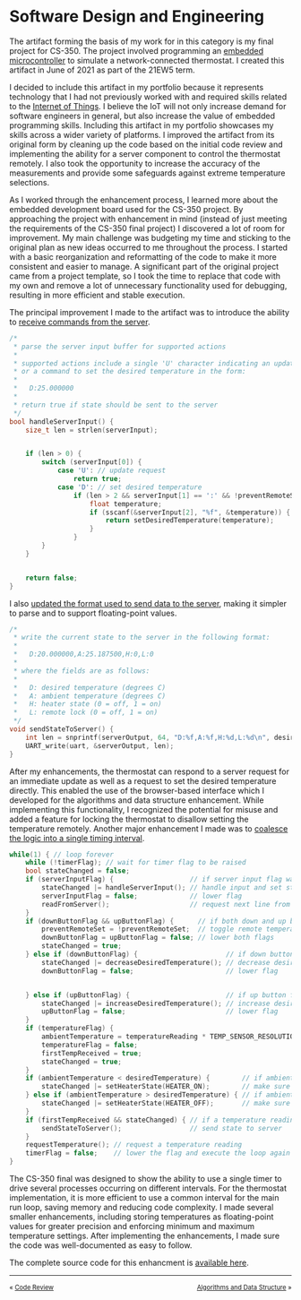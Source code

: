 # Software Design and Engineering
The artifact forming the basis of my work for in this category is my final project for CS-350. The project involved programming an [embedded microcontroller](https://www.ti.com/tool/CC3220S-LAUNCHXL) to simulate a network-connected thermostat. I created this artifact in June of 2021 as part of the 21EW5 term.

I decided to include this artifact in my portfolio because it represents technology that I had not previously worked with and required skills related to the [Internet of Things](https://www.zdnet.com/article/what-is-the-internet-of-things-everything-you-need-to-know-about-the-iot-right-now/). I believe the IoT will not only increase demand for software engineers in general, but also increase the value of embedded programming skills. Including this artifact in my portfolio showcases my skills across a wider variety of platforms. I improved the artifact from its original form by cleaning up the code based on the initial code review and implementing the ability for a server component to control the thermostat remotely. I also took the opportunity to increase the accuracy of the measurements and provide some safeguards against extreme temperature selections.

As I worked through the enhancement process, I learned more about the embedded development board used for the CS-350 project. By approaching the project with enhancement in mind (instead of just meeting the requirements of the CS-350 final project) I discovered a lot of room for improvement. My main challenge was budgeting my time and sticking to the original plan as new ideas occurred to me throughout the process. I started with a basic reorganization and reformatting of the code to make it more consistent and easier to manage. A significant part of the original project came from a project template, so I took the time to replace that code with my own and remove a lot of unnecessary functionality used for debugging, resulting in more efficient and stable execution.

The principal improvement I made to the artifact was to introduce the ability to [receive commands from the server](https://github.com/erik-mattheis-snhu/thermostat/blob/88bf2a56a947a88020134fe16791fd3a93d98f98/thermostat.c#L288-L316).

```C
/*
 * parse the server input buffer for supported actions
 *
 * supported actions include a single 'U' character indicating an update request
 * or a command to set the desired temperature in the form:
 *
 *   D:25.000000
 *
 * return true if state should be sent to the server
 */
bool handleServerInput() {
    size_t len = strlen(serverInput);


    if (len > 0) {
        switch (serverInput[0]) {
            case 'U': // update request
                return true;
            case 'D': // set desired temperature
                if (len > 2 && serverInput[1] == ':' && !preventRemoteSet) { // ensure buffer is long enough and remote set is not disallowed
                    float temperature;
                    if (sscanf(&serverInput[2], "%f", &temperature)) { // if a float was successfully parse
                        return setDesiredTemperature(temperature);     // set the desired temperature
                    }
                }
        }
    }


    return false;
}
```

I also [updated the format used to send data to the server](https://github.com/erik-mattheis-snhu/thermostat/blob/88bf2a56a947a88020134fe16791fd3a93d98f98/thermostat.c#L271-L286), making it simpler to parse and to support floating-point values.

```C
/*
 * write the current state to the server in the following format:
 *
 *   D:20.000000,A:25.187500,H:0,L:0
 *
 * where the fields are as follows:
 *
 *   D: desired temperature (degrees C)
 *   A: ambient temperature (degrees C)
 *   H: heater state (0 = off, 1 = on)
 *   L: remote lock (0 = off, 1 = on)
 */
void sendStateToServer() {
    int len = snprintf(serverOutput, 64, "D:%f,A:%f,H:%d,L:%d\n", desiredTemperature, ambientTemperature, heaterState, preventRemoteSet);
    UART_write(uart, &serverOutput, len);
}
```

After my enhancements, the thermostat can respond to a server request for an immediate update as well as a request to set the desired temperature directly. This enabled the use of the browser-based interface which I developed for the algorithms and data structure enhancement. While implementing this functionality, I recognized the potential for misuse and added a feature for locking the thermostat to disallow setting the temperature remotely. Another major enhancement I made was to [coalesce the logic into a single timing interval](https://github.com/erik-mattheis-snhu/thermostat/blob/88bf2a56a947a88020134fe16791fd3a93d98f98/thermostat.c#L367-L403).

```C
while(1) { // loop forever
    while (!timerFlag); // wait for timer flag to be raised
    bool stateChanged = false;
    if (serverInputFlag) {                   // if server input flag was raised
        stateChanged |= handleServerInput(); // handle input and set state change indicator accordingly
        serverInputFlag = false;             // lower flag
        readFromServer();                    // request next line from server
    }
    if (downButtonFlag && upButtonFlag) {      // if both down and up button flags were raised
        preventRemoteSet = !preventRemoteSet;  // toggle remote temperature lock
        downButtonFlag = upButtonFlag = false; // lower both flags
        stateChanged = true;
    } else if (downButtonFlag) {                      // if down button flag was raised
        stateChanged |= decreaseDesiredTemperature(); // decrease desired temperature and set state change indicator accordingly
        downButtonFlag = false;                       // lower flag


    } else if (upButtonFlag) {                        // if up button flag was raised
        stateChanged |= increaseDesiredTemperature(); // increase desired temperature and set state change indicator accordingly
        upButtonFlag = false;                         // lower flag
    }
    if (temperatureFlag) {                                                  // if temperature flag was raised
        ambientTemperature = temperatureReading * TEMP_SENSOR_RESOLUTION_C; // multiply temperature reading by sensor resolution to set ambient temperature
        temperatureFlag = false;                                            // lower flag
        firstTempReceived = true;
        stateChanged = true;
    }
    if (ambientTemperature < desiredTemperature) {        // if ambient temperature is less than desired temperature
        stateChanged |= setHeaterState(HEATER_ON);        // make sure heater is on and set state change indicator accordingly
    } else if (ambientTemperature > desiredTemperature) { // if ambient temperature is greater than desired temperature
        stateChanged |= setHeaterState(HEATER_OFF);       // make sure heater is off and set state change indicator accordingly
    }
    if (firstTempReceived && stateChanged) { // if a temperature reading has been made and state has changed
        sendStateToServer();                 // send state to server
    }
    requestTemperature(); // request a temperature reading
    timerFlag = false;    // lower the flag and execute the loop again
}
```

The CS-350 final was designed to show the ability to use a single timer to drive several processes occurring on different intervals. For the thermostat implementation, it is more efficient to use a common interval for the main run loop, saving memory and reducing code complexity. I made several smaller enhancements, including storing temperatures as floating-point values for greater precision and enforcing minimum and maximum temperature settings. After implementing the enhancements, I made sure the code was well-documented as easy to follow.

The complete source code for this enhancment is [available here](https://github.com/erik-mattheis-snhu/thermostat-server).

<hr />
<p align="center">
<span style="font-size: 80%; float: left; padding-bottom: 1em;">« <a href="../code-review">Code Review</a> &nbsp;</span>
<span style="font-size: 80%; float: right; padding-bottom: 1em;">&nbsp; <a href="../algorithms-and-data-structure">Algorithms and Data Structure</a> »</span>
</p>

